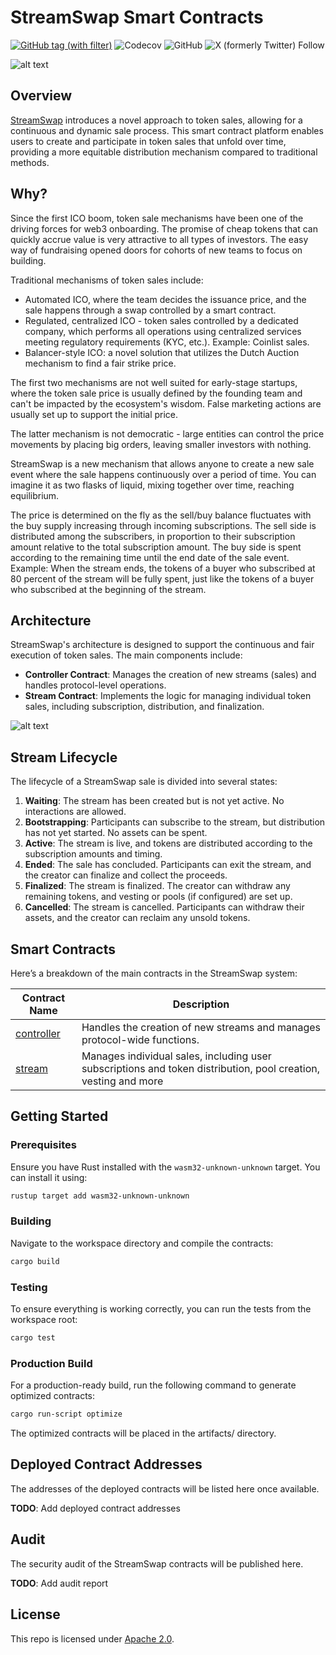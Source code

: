 # StreamSwap Smart Contracts

[![GitHub tag (with filter)](https://img.shields.io/github/v/tag/StreamSwapProtocol/streamswap-contracts?label=Latest%20version&logo=github)](https://github.com/StreamSwapProtocol/streamswap-contracts/releases/latest)
![Codecov](https://img.shields.io/codecov/c/github/StreamSwapProtocol/streamswap-contracts)
![GitHub](https://img.shields.io/github/license/StreamSwapProtocol/streamswap-contracts)
![X (formerly Twitter) Follow](https://img.shields.io/twitter/follow/StreamSwap_io)

![alt text](https://i.imgur.com/P7hF5uG.png)

## Overview
[StreamSwap](https://www.streamswap.io/) introduces a novel approach to token sales, allowing for a continuous and dynamic sale process. This smart
contract platform enables users to create and participate in token sales that unfold over time, providing a more
equitable distribution mechanism compared to traditional methods.

## Why?

Since the first ICO boom, token sale mechanisms have been one of the driving
forces for web3 onboarding.
The promise of cheap tokens that can quickly accrue value is very attractive
to all types of investors. The easy way of fundraising opened doors for cohorts
of new teams to focus on building.

Traditional mechanisms of token sales include:

- Automated ICO, where the team decides the issuance price, and the sale
  happens through a swap controlled by a smart contract.
- Regulated, centralized ICO - token sales controlled by a dedicated company,
  which performs all operations using centralized services meeting
  regulatory requirements (KYC, etc.). Example: Coinlist sales.
- Balancer-style ICO: a novel solution that utilizes the Dutch Auction mechanism to
  find a fair strike price.

The first two mechanisms are not well suited for early-stage startups, where
the token sale price is usually defined by the founding team and can't be
impacted by the ecosystem's wisdom. False marketing actions are usually set up
to support the initial price.

The latter mechanism is not democratic - large entities can control the
price movements by placing big orders, leaving smaller investors with nothing.

StreamSwap is a new mechanism that allows anyone to create a new sale event where the sale happens continuously over a
period of time.
You can imagine it as two flasks of liquid, mixing together over time, reaching equilibrium.

The price is determined on the fly as the sell/buy balance fluctuates with the buy supply increasing through incoming
subscriptions.
The sell side is distributed among the subscribers, in proportion to their subscription amount relative to the total
subscription amount.
The buy side is spent according to the remaining time until the end date of the sale event.
Example: When the stream ends, the tokens of a buyer who subscribed at 80 percent of the stream will be fully spent,
just like the tokens of a buyer who subscribed at the beginning of the stream.

## Architecture

StreamSwap's architecture is designed to support the continuous and fair execution of token sales. The main components include:

- **Controller Contract**: Manages the creation of new streams (sales) and handles protocol-level operations.
- **Stream Contract**: Implements the logic for managing individual token sales, including subscription, distribution, and finalization.

![alt text](https://gist.github.com/user-attachments/assets/fa8e3b0b-6b31-48c4-86da-b0f1bae5bc45)


## Stream Lifecycle

The lifecycle of a StreamSwap sale is divided into several states:

1. **Waiting**: The stream has been created but is not yet active. No interactions are allowed.
2. **Bootstrapping**: Participants can subscribe to the stream, but distribution has not yet started. No assets can be spent.
3. **Active**: The stream is live, and tokens are distributed according to the subscription amounts and timing.
4. **Ended**: The sale has concluded. Participants can exit the stream, and the creator can finalize and collect the proceeds.
5. **Finalized**: The stream is finalized. The creator can withdraw any remaining tokens, and vesting or pools (if configured) are set up.
6. **Cancelled**: The stream is cancelled. Participants can withdraw their assets, and the creator can reclaim any unsold tokens.

## Smart Contracts

Here’s a breakdown of the main contracts in the StreamSwap system:

| Contract Name                   | Description                                                                                                    |
|---------------------------------|----------------------------------------------------------------------------------------------------------------|
| [controller](contracts/factory) | Handles the creation of new streams and manages protocol-wide functions.                                       |
| [stream](contracts/stream)      | Manages individual sales, including user subscriptions and token distribution, pool creation, vesting and more |

## Getting Started

### Prerequisites

Ensure you have Rust installed with the `wasm32-unknown-unknown` target. You can install it using:

```bash
rustup target add wasm32-unknown-unknown
```

### Building

Navigate to the workspace directory and compile the contracts:

```bash
cargo build
```

### Testing

To ensure everything is working correctly, you can run the tests from the workspace root:

```bash
cargo test
```

### Production Build

For a production-ready build, run the following command to generate optimized contracts:

```bash
cargo run-script optimize
```

The optimized contracts will be placed in the artifacts/ directory.

## Deployed Contract Addresses

The addresses of the deployed contracts will be listed here once available.

**TODO**: Add deployed contract addresses

## Audit

The security audit of the StreamSwap contracts will be published here.

**TODO**: Add audit report

## License

This repo is licensed under [Apache 2.0](LICENSE).
